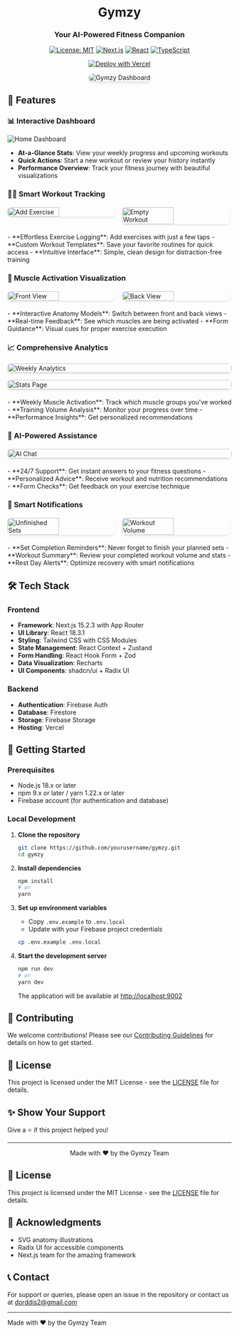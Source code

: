 <div align="center">
  <h1>Gymzy</h1>
  <h3>Your AI-Powered Fitness Companion</h3>
  
  [![License: MIT](https://img.shields.io/badge/License-MIT-yellow.svg)](https://opensource.org/licenses/MIT)
  [![Next.js](https://img.shields.io/badge/Next.js-15.2.3-000000?logo=next.js)](https://nextjs.org/)
  [![React](https://img.shields.io/badge/React-18.3.1-61DAFB?logo=react)](https://reactjs.org/)
  [![TypeScript](https://img.shields.io/badge/TypeScript-5.0.0-3178C6?logo=typescript)](https://www.typescriptlang.org/)
  
  [![Deploy with Vercel](https://vercel.com/button)](https://vercel.com/new/git/external?repository-url=https%3A%2F%2Fgithub.com%2Fyourusername%2Fgymzy)
  
  <img src="src/assets/github-readme/02_home_dashboard.png" alt="Gymzy Dashboard" style="border-radius: 8px; box-shadow: 0 4px 6px rgba(0,0,0,0.1); max-width: 100%;"/>
</div>

## 🚀 Features

### 📊 Interactive Dashboard
![Home Dashboard](src/assets/github-readme/02_home_dashboard.png)
- **At-a-Glance Stats**: View your weekly progress and upcoming workouts
- **Quick Actions**: Start a new workout or review your history instantly
- **Performance Overview**: Track your fitness journey with beautiful visualizations

### 🏋️‍♂️ Smart Workout Tracking
<div style="display: flex; flex-wrap: wrap; gap: 16px; margin: 20px 0;">
  <img src="src/assets/github-readme/03_add_exercise_modal.png" alt="Add Exercise" style="width: 48%; border-radius: 8px; box-shadow: 0 2px 4px rgba(0,0,0,0.1);"/>
  <img src="src/assets/github-readme/04_empty_workout_state.png" alt="Empty Workout" style="width: 48%; border-radius: 8px; box-shadow: 0 2px 4px rgba(0,0,0,0.1);"/>
</div>
- **Effortless Exercise Logging**: Add exercises with just a few taps
- **Custom Workout Templates**: Save your favorite routines for quick access
- **Intuitive Interface**: Simple, clean design for distraction-free training

### 💪 Muscle Activation Visualization
<div style="display: flex; flex-wrap: wrap; gap: 16px; margin: 20px 0;">
  <img src="src/assets/github-readme/05_workout_front_view.png" alt="Front View" style="width: 48%; border-radius: 8px; box-shadow: 0 2px 4px rgba(0,0,0,0.1);"/>
  <img src="src/assets/github-readme/06_workout_back_view.png" alt="Back View" style="width: 48%; border-radius: 8px; box-shadow: 0 2px 4px rgba(0,0,0,0.1);"/>
</div>
- **Interactive Anatomy Models**: Switch between front and back views
- **Real-time Feedback**: See which muscles are being activated
- **Form Guidance**: Visual cues for proper exercise execution

### 📈 Comprehensive Analytics
<div style="display: flex; flex-wrap: wrap; gap: 16px; margin: 20px 0;">
  <img src="src/assets/github-readme/01_weekly_muscle_activation.png" alt="Weekly Analytics" style="width: 100%; border-radius: 8px; box-shadow: 0 2px 4px rgba(0,0,0,0.1);"/>
  <img src="src/assets/github-readme/10_stats_page.png" alt="Stats Page" style="width: 100%; border-radius: 8px; box-shadow: 0 2px 4px rgba(0,0,0,0.1);"/>
</div>
- **Weekly Muscle Activation**: Track which muscle groups you've worked
- **Training Volume Analysis**: Monitor your progress over time
- **Performance Insights**: Get personalized recommendations

### 🤖 AI-Powered Assistance
<div style="display: flex; flex-wrap: wrap; gap: 16px; margin: 20px 0;">
  <img src="src/assets/github-readme/09_gymzy_ai_chat.png" alt="AI Chat" style="width: 100%; border-radius: 8px; box-shadow: 0 2px 4px rgba(0,0,0,0.1);"/>
</div>
- **24/7 Support**: Get instant answers to your fitness questions
- **Personalized Advice**: Receive workout and nutrition recommendations
- **Form Checks**: Get feedback on your exercise technique

### 🚨 Smart Notifications
<div style="display: flex; flex-wrap: wrap; gap: 16px; margin: 20px 0;">
  <img src="src/assets/github-readme/07_unfinished_sets_warning.png" alt="Unfinished Sets" style="width: 48%; border-radius: 8px; box-shadow: 0 2px 4px rgba(0,0,0,0.1);"/>
  <img src="src/assets/github-readme/08_workout_completed_volume.png" alt="Workout Volume" style="width: 48%; border-radius: 8px; box-shadow: 0 2px 4px rgba(0,0,0,0.1);"/>
</div>
- **Set Completion Reminders**: Never forget to finish your planned sets
- **Workout Summary**: Review your completed workout volume and stats
- **Rest Day Alerts**: Optimize recovery with smart notifications

## 🛠️ Tech Stack

### Frontend
- **Framework**: Next.js 15.2.3 with App Router
- **UI Library**: React 18.3.1
- **Styling**: Tailwind CSS with CSS Modules
- **State Management**: React Context + Zustand
- **Form Handling**: React Hook Form + Zod
- **Data Visualization**: Recharts
- **UI Components**: shadcn/ui + Radix UI

### Backend
- **Authentication**: Firebase Auth
- **Database**: Firestore
- **Storage**: Firebase Storage
- **Hosting**: Vercel

## 🚀 Getting Started

### Prerequisites
- Node.js 18.x or later
- npm 9.x or later / yarn 1.22.x or later
- Firebase account (for authentication and database)

### Local Development

1. **Clone the repository**
   ```bash
   git clone https://github.com/yourusername/gymzy.git
   cd gymzy
   ```

2. **Install dependencies**
   ```bash
   npm install
   # or
   yarn
   ```

3. **Set up environment variables**
   - Copy `.env.example` to `.env.local`
   - Update with your Firebase project credentials
   ```bash
   cp .env.example .env.local
   ```

4. **Start the development server**
   ```bash
   npm run dev
   # or
   yarn dev
   ```
   The application will be available at [http://localhost:9002](http://localhost:9002)

## 🤝 Contributing

We welcome contributions! Please see our [Contributing Guidelines](CONTRIBUTING.md) for details on how to get started.

## 📄 License

This project is licensed under the MIT License - see the [LICENSE](LICENSE) file for details.

## ✨ Show Your Support

Give a ⭐️ if this project helped you!

---

<div align="center">
  Made with ❤️ by the Gymzy Team
</div>

## 📄 License

This project is licensed under the MIT License - see the [LICENSE](LICENSE) file for details.

## 🙏 Acknowledgments

- SVG anatomy illustrations
- Radix UI for accessible components
- Next.js team for the amazing framework

## 📞 Contact

For support or queries, please open an issue in the repository or contact us at dorddis2@gmail.com

---

Made with ❤️ by the Gymzy Team
